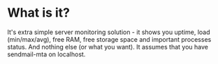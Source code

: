 # What is it?
It's extra simple server monitoring solution - it shows you uptime, load (min/max/avg), free RAM, free storage space and important processes status. And nothing else (or what you want).
It assumes that you have sendmail-mta on localhost.

